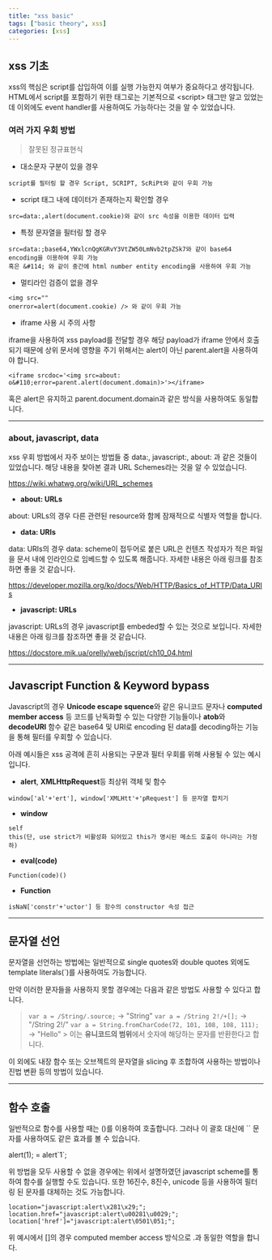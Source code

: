 ```yaml
---
title: "xss basic"
tags: ["basic theory", xss]
categories: [xss]
---
```


## **xss 기초**

xss의 핵심은 script를 삽입하여 이를 실행 가능한지 여부가 중요하다고 생각됩니다. HTML에서 script를 포함하기 위한 태그로는 기본적으로 \<script\> 태그만 알고 있었는데 이외에도 event handler를 사용하여도 가능하다는 것을 알 수 있었습니다.

### 여러 가지 우회 방법

> 잘못된 정규표현식

- 대소문자 구분이 있을 경우
```
script를 필터링 할 경우 Script, SCRIPT, ScRiPt와 같이 우회 가능
```

- script 태그 내에 데이터가 존재하는지 확인할 경우
```
src=data:,alert(document.cookie)와 같이 src 속성을 이용한 데이터 입력
```

- 특정 문자열을 필터링 할 경우
```
src=data:;base64,YWxlcnQgKGRvY3VtZW50LmNvb2tpZSk7와 같이 base64 encoding을 이용하여 우회 가능
혹은 &#114; 와 같이 중간에 html number entity encoding을 사용하여 우회 가능
```

- 멀티라인 검증이 없을 경우
```
<img src=""
onerror=alert(document.cookie) /> 와 같이 우회 가능
```

- iframe 사용 시 주의 사항

iframe을 사용하여 xss payload를 전달할 경우 해당 payload가 iframe 안에서 호출되기 때문에 상위 문서에 영향을 주기 위해서는 alert이 아닌 parent.alert을 사용하여야 합니다.

`<iframe srcdoc='<img src=about: o&#110;error=parent.alert(document.domain)>'></iframe>`

혹은 alert은 유지하고 parent.document.domain과 같은 방식을 사용하여도 동일합니다.


* * *

### about, javascript, data

xss 우회 방법에서 자주 보이는 방법들 중 data:, javascript:, about: 과 같은 것들이 있었습니다. 해당 내용을 찾아본 결과 URL Schemes라는 것을 알 수 있었습니다.

<https://wiki.whatwg.org/wiki/URL_schemes>

- **about: URLs**

about: URLs의 경우 다른 관련된 resource와 함께 잠재적으로 식별자 역할을 합니다. 

- **data: URIs**

data: URIs의 경우 data: scheme이 접두어로 붙은 URL은 컨텐츠 작성자가 적은 파일을 문서 내에 인라인으로 임베드할 수 있도록 해줍니다. 자세한 내용은 아래 링크를 참조하면 좋을 것 같습니다.

<https://developer.mozilla.org/ko/docs/Web/HTTP/Basics_of_HTTP/Data_URIs>

- **javascript: URLs**

javascript: URLs의 경우 javascript를 embeded할 수 있는 것으로 보입니다. 자세한 내용은 아래 링크를 참조하면 좋을 것 같습니다.

<https://docstore.mik.ua/orelly/web/jscript/ch10_04.html>

* * *

## Javascript Function & Keyword bypass

Javascript의 경우 **Unicode escape squence**와 같은 유니코드 문자나 **computed member access** 등 코드를 난독화할 수 있는 다양한 기능들이나 **atob**와 **decodeURI** 함수 같은 base64 및 URI로 encoding 된 data를 decoding하는 기능을 통해 필터를 우회할 수 있습니다.

아래 예시들은 xss 공격에 흔히 사용되는 구문과 필터 우회를 위해 사용될 수 있는 예시입니다.

- **alert**, **XMLHttpRequest**등 최상위 객체 및 함수

```
window['al'+'ert'], window['XMLHtt'+'pRequest'] 등 문자열 합치기
```

- **window**

```
self
this(단, use strict가 비활성화 되어있고 this가 명시된 메소드 호출이 아니라는 가정 하)
```

- **eval(code)**

```
Function(code)()
```

- **Function**

```
isNaN['constr'+'uctor'] 등 함수의 constructor 속성 접근
```

* * *

## 문자열 선언

문자열을 선언하는 방법에는 일반적으로 single quotes와 double quotes 외에도 template literals(\`)를 사용하여도 가능합니다.

만약 이러한 문자들을 사용하지 못할 경우에는 다음과 같은 방법도 사용할 수 있다고 합니다.

>`var a = /String/.source;`	-> "String"
>`var a = /String 2!/+[];`	-> "/String 2!/"
>`var a = String.fromCharCode(72, 101, 108, 108, 111);`	-> "Hello"
	> 이는 **유니코드의 범위**에서 숫자에 해당하는 문자를 반환한다고 합니다.

이 외에도 내장 함수 또는 오브젝트의 문자열을 slicing 후 조합하여 사용하는 방법이나 진법 변환 등의 방법이 있습니다.

* * *

## 함수 호출

일반적으로 함수를 사용할 때는 ()를 이용하여 호출합니다. 그러나 이 괄호 대신에 \`\` 문자를 사용하여도 같은 효과를 볼 수 있습니다.

alert(1); = alert\`1\`;

위 방법을 모두 사용할 수 없을 경우에는 위에서 설명하였던 javascript scheme를 통하여 함수를 실행할 수도 있습니다. 또한 16진수, 8진수, unicode 등을 사용하여 필터링 된 문자를 대체하는 것도 가능합니다.

```
location="javascript:alert\x281\x29;";
location.href="javascript:alert\u00281\u0029;";
location['href']="javascript:alert\0501\051;";
```

위 예시에서 []의 경우 computed member access 방식으로 .과 동일한 역할을 합니다.


